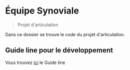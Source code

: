 # Équipe Synoviale

> Projet d'articulation

Dans ce dossier se trouve le code du projet d'articulation.

## Guide line pour le développement

Vous trouvez [ici](ProjetArt.md) le Guide line